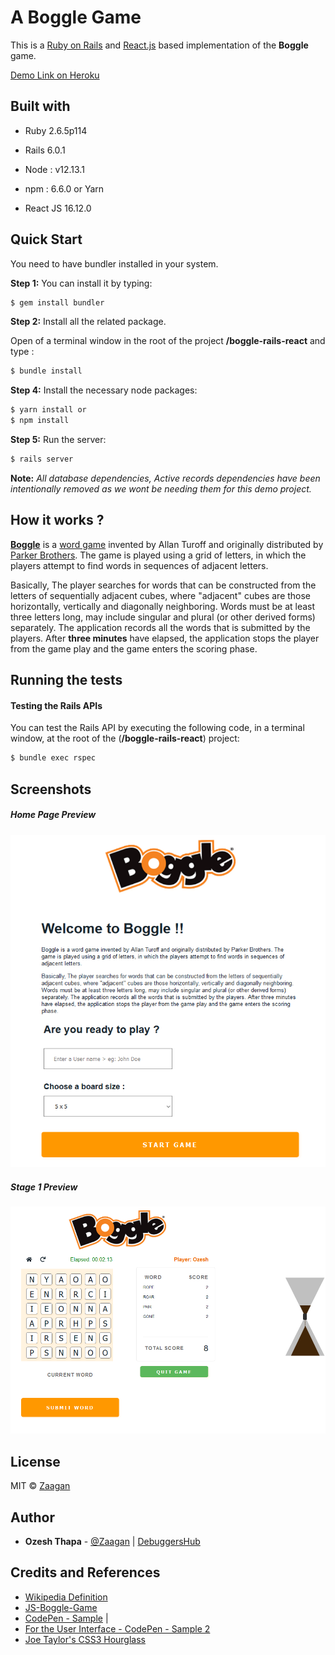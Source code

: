 # A Boggle Game

This is a [Ruby on Rails](https://rubyonrails.org/) and [React.js](https://reactjs.org/) based implementation of the **Boggle** game.



[Demo Link on Heroku](https://ruby-react-boggle.herokuapp.com/)



## Built with

- Ruby 2.6.5p114

- Rails 6.0.1

- Node : v12.13.1 

- npm : 6.6.0 or Yarn

- React JS 16.12.0

  

## Quick Start

You need to have bundler installed in your system.

**Step 1:** You can install it by typing:

```bash
$ gem install bundler
```



**Step 2:** Install all the related package.

Open of a terminal window in the root of the project **/boggle-rails-react** and type :

```bash
$ bundle install
```



**Step 4:** Install the necessary node packages:

```bash
$ yarn install or 
$ npm install
```



**Step 5:** Run the server:

```bash
$ rails server
```



**Note:**  *All database dependencies, Active records dependencies have been intentionally removed as we wont be needing them for this demo project.*



## How it works ?

[**Boggle**](https://en.wikipedia.org/wiki/Boggle) is a [word game](https://en.wikipedia.org/wiki/Word_game) invented by Allan Turoff and originally distributed by [Parker Brothers](https://en.wikipedia.org/wiki/Parker_Brothers). The game is played using a grid of letters, in which the players attempt to find words in sequences of adjacent letters. 



Basically, The player searches for words that can be constructed from the letters of sequentially adjacent cubes, where "adjacent" cubes are those  horizontally, vertically and diagonally neighboring. Words must be at  least three letters long, may include singular and plural (or other derived forms) separately. The application records all the words that is submitted by the players. After **three minutes** have elapsed, the application stops the player from the game play and the game enters the scoring phase. 



## Running the tests



#### Testing the Rails APIs

You can test the Rails API by executing the following code, in a terminal window, at the root of the (**/boggle-rails-react**) project:

```bash
$ bundle exec rspec
```



## Screenshots

##### Home Page  Preview

<img src="resources\home.png" alt="Home Page" style="zoom: 80%;" />



##### Stage 1 Preview

![Stage 1](resources/stage1.png)

## License

MIT © [Zaagan](https://github.com/zaagan) 



## Author

- **Ozesh Thapa** - [@Zaagan](https://github.com/zaagan)  | [DebuggersHub](https://www.debuggershub.com/)



## Credits and References

- [Wikipedia Definition](https://en.wikipedia.org/wiki/Boggle)
- [JS-Boggle-Game](https://github.com/zhouyuhang/JS-Boggle-Game)
- [CodePen - Sample](https://codepen.io/jbalesteri/pen/yYeozq) |
- [For the User Interface - CodePen - Sample 2](https://codesandbox.io/s/github/leannezhang/boggle-game/tree/master/?from-embed)
- [Joe Taylor's CSS3 Hourglass](https://codepen.io/joekarma/pen/gjxyF)

